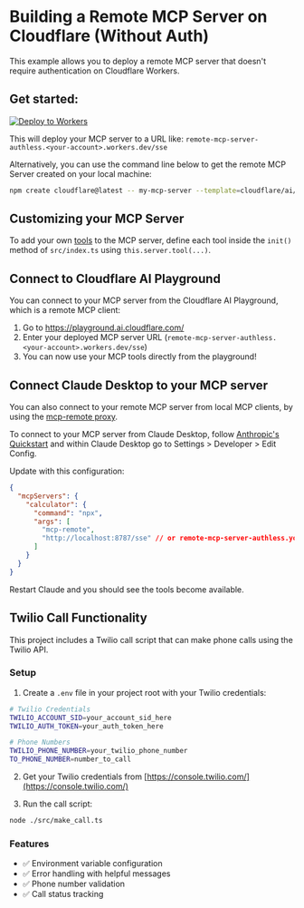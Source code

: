 # Building a Remote MCP Server on Cloudflare (Without Auth)

This example allows you to deploy a remote MCP server that doesn't require authentication on Cloudflare Workers.

## Get started:

[![Deploy to Workers](https://deploy.workers.cloudflare.com/button)](https://deploy.workers.cloudflare.com/?url=https://github.com/cloudflare/ai/tree/main/demos/remote-mcp-authless)

This will deploy your MCP server to a URL like: `remote-mcp-server-authless.<your-account>.workers.dev/sse`

Alternatively, you can use the command line below to get the remote MCP Server created on your local machine:

```bash
npm create cloudflare@latest -- my-mcp-server --template=cloudflare/ai/demos/remote-mcp-authless
```

## Customizing your MCP Server

To add your own [tools](https://developers.cloudflare.com/agents/model-context-protocol/tools/) to the MCP server, define each tool inside the `init()` method of `src/index.ts` using `this.server.tool(...)`.

## Connect to Cloudflare AI Playground

You can connect to your MCP server from the Cloudflare AI Playground, which is a remote MCP client:

1. Go to https://playground.ai.cloudflare.com/
2. Enter your deployed MCP server URL (`remote-mcp-server-authless.<your-account>.workers.dev/sse`)
3. You can now use your MCP tools directly from the playground!

## Connect Claude Desktop to your MCP server

You can also connect to your remote MCP server from local MCP clients, by using the [mcp-remote proxy](https://www.npmjs.com/package/mcp-remote).

To connect to your MCP server from Claude Desktop, follow [Anthropic's Quickstart](https://modelcontextprotocol.io/quickstart/user) and within Claude Desktop go to Settings > Developer > Edit Config.

Update with this configuration:

```json
{
  "mcpServers": {
    "calculator": {
      "command": "npx",
      "args": [
        "mcp-remote",
        "http://localhost:8787/sse" // or remote-mcp-server-authless.your-account.workers.dev/sse
      ]
    }
  }
}
```

Restart Claude and you should see the tools become available.

## Twilio Call Functionality

This project includes a Twilio call script that can make phone calls using the Twilio API.

### Setup

1. Create a `.env` file in your project root with your Twilio credentials:

```bash
# Twilio Credentials
TWILIO_ACCOUNT_SID=your_account_sid_here
TWILIO_AUTH_TOKEN=your_auth_token_here

# Phone Numbers
TWILIO_PHONE_NUMBER=your_twilio_phone_number
TO_PHONE_NUMBER=number_to_call
```

2. Get your Twilio credentials from [https://console.twilio.com/](https://console.twilio.com/)

3. Run the call script:

```bash
node ./src/make_call.ts
```

### Features

- ✅ Environment variable configuration
- ✅ Error handling with helpful messages
- ✅ Phone number validation
- ✅ Call status tracking
